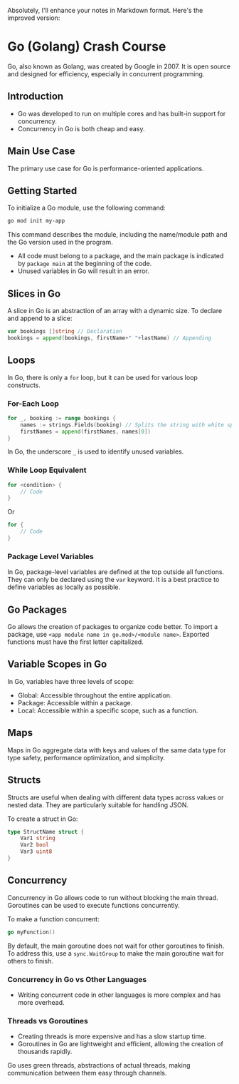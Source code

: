 Absolutely, I'll enhance your notes in Markdown format. Here's the improved version:

# Go (Golang) Crash Course

Go, also known as Golang, was created by Google in 2007. It is open source and designed for efficiency, especially in concurrent programming.

## Introduction

- Go was developed to run on multiple cores and has built-in support for concurrency.
- Concurrency in Go is both cheap and easy.

## Main Use Case

The primary use case for Go is performance-oriented applications.

## Getting Started

To initialize a Go module, use the following command:

```bash
go mod init my-app
```

This command describes the module, including the name/module path and the Go version used in the program.

- All code must belong to a package, and the main package is indicated by `package main` at the beginning of the code.
- Unused variables in Go will result in an error.

## Slices in Go

A slice in Go is an abstraction of an array with a dynamic size. To declare and append to a slice:

```go
var bookings []string // Declaration
bookings = append(bookings, firstName+" "+lastName) // Appending
```

## Loops

In Go, there is only a `for` loop, but it can be used for various loop constructs.

### For-Each Loop

```go
for _, booking := range bookings {
    names := strings.Fields(booking) // Splits the string with white spaces as a separator
    firstNames = append(firstNames, names[0])
}
```

In Go, the underscore `_` is used to identify unused variables.

### While Loop Equivalent

```go
for <condition> {
    // Code
}
```

Or

```go
for {
    // Code
}
```

### Package Level Variables

In Go, package-level variables are defined at the top outside all functions. They can only be declared using the `var` keyword. It is a best practice to define variables as locally as possible.

## Go Packages

Go allows the creation of packages to organize code better. To import a package, use `<app module name in go.mod>/<module name>`. Exported functions must have the first letter capitalized.

## Variable Scopes in Go

In Go, variables have three levels of scope:

- Global: Accessible throughout the entire application.
- Package: Accessible within a package.
- Local: Accessible within a specific scope, such as a function.

## Maps

Maps in Go aggregate data with keys and values of the same data type for type safety, performance optimization, and simplicity.

## Structs

Structs are useful when dealing with different data types across values or nested data. They are particularly suitable for handling JSON.

To create a struct in Go:

```go
type StructName struct {
    Var1 string
    Var2 bool
    Var3 uint8
}
```

## Concurrency

Concurrency in Go allows code to run without blocking the main thread. Goroutines can be used to execute functions concurrently.

To make a function concurrent:

```go
go myFunction()
```

By default, the main goroutine does not wait for other goroutines to finish. To address this, use a `sync.WaitGroup` to make the main goroutine wait for others to finish.

### Concurrency in Go vs Other Languages

- Writing concurrent code in other languages is more complex and has more overhead.

### Threads vs Goroutines

- Creating threads is more expensive and has a slow startup time.
- Goroutines in Go are lightweight and efficient, allowing the creation of thousands rapidly.

Go uses green threads, abstractions of actual threads, making communication between them easy through channels.
